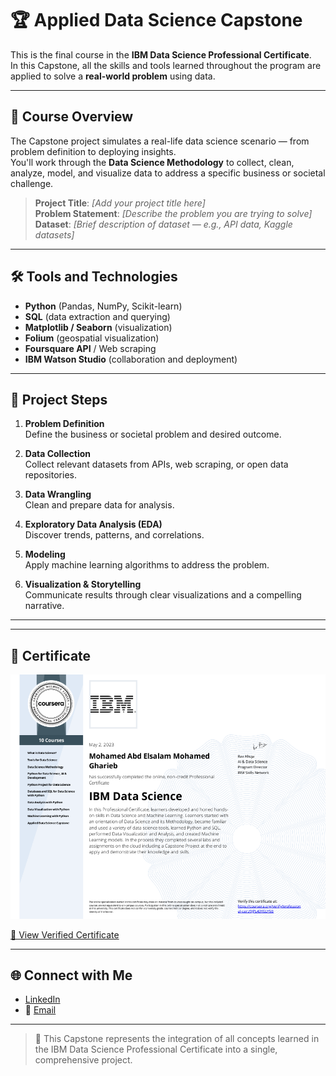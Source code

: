 # 🏆 Applied Data Science Capstone

This is the final course in the **IBM Data Science Professional Certificate**.  
In this Capstone, all the skills and tools learned throughout the program are applied to solve a **real-world problem** using data.

---

## 🎯 Course Overview

The Capstone project simulates a real-life data science scenario — from problem definition to deploying insights.  
You'll work through the **Data Science Methodology** to collect, clean, analyze, model, and visualize data to address a specific business or societal challenge.

> **Project Title**: *[Add your project title here]*  
> **Problem Statement**: *[Describe the problem you are trying to solve]*  
> **Dataset**: *[Brief description of dataset — e.g., API data, Kaggle datasets]*  

---

## 🛠️ Tools and Technologies

- **Python** (Pandas, NumPy, Scikit-learn)
- **SQL** (data extraction and querying)
- **Matplotlib / Seaborn** (visualization)
- **Folium** (geospatial visualization)
- **Foursquare API** / Web scraping
- **IBM Watson Studio** (collaboration and deployment)

---

## 📌 Project Steps

1. **Problem Definition**  
   Define the business or societal problem and desired outcome.

2. **Data Collection**  
   Collect relevant datasets from APIs, web scraping, or open data repositories.

3. **Data Wrangling**  
   Clean and prepare data for analysis.

4. **Exploratory Data Analysis (EDA)**  
   Discover trends, patterns, and correlations.

5. **Modeling**  
   Apply machine learning algorithms to address the problem.

6. **Visualization & Storytelling**  
   Communicate results through clear visualizations and a compelling narrative.

---


---

## 📜 Certificate

![Applied Data Science Capstone Certificate](./Certificate.png)  

[🔗 View Verified Certificate](https://coursera.org/share/9b4de008db0f2878d16544ad71bc671c)

---

## 🌐 Connect with Me

- [LinkedIn](https://www.linkedin.com/in/mohamed-a-gharieb/)
- 📧 [Email](mailto:mo4u2030@gmail.com)

---

> 🚀 This Capstone represents the integration of all concepts learned in the IBM Data Science Professional Certificate into a single, comprehensive project.



